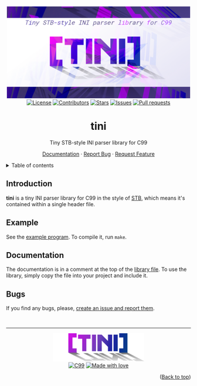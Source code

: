 <a name="readme-top"></a>
<div align="center">
	<img src="./res/thumbnail.png" width=500px">
	<br>
	<a href="./LICENSE"><img alt="License" src="https://img.shields.io/badge/license-MIT-black?labelColor=ad264a&color=de315f&style=flat-square"></a>
	<a href="https://github.com/LordOfTrident/tini/graphs/contributors"><img alt="Contributors" src="https://img.shields.io/github/contributors/LordOfTrident/tini?labelColor=af5c25&color=e07630&style=flat-square"></a>
	<a href="https://github.com/LordOfTrident/tini/stargazers"><img alt="Stars" src="https://img.shields.io/github/stars/LordOfTrident/tini?labelColor=a68900&color=d5b000&style=flat-square"></a>
	<a href="https://github.com/LordOfTrident/tini/issues"><img alt="Issues" src="https://img.shields.io/github/issues/LordOfTrident/tini?labelColor=007652&color=009869&style=flat-square"></a>
	<a href="https://github.com/LordOfTrident/tini/pulls"><img alt="Pull requests" src="https://img.shields.io/github/issues-pr/LordOfTrident/tini?labelColor=5834a4&color=7143d2&style=flat-square"></a>
	<br>
	<h1>tini</h1>
	<p>Tiny STB-style INI parser library for C99</p>
	<p>
		<a href="#documentation">Documentation</a>
		·
		<a href="https://github.com/LordOfTrident/tini/issues">Report Bug</a>
		·
		<a href="https://github.com/LordOfTrident/tini/issues">Request Feature</a>
	</p>
</div>

<details>
	<summary>Table of contents</summary>
	<ul>
		<li><a href="#introduction">Introduction</a></li>
		<li><a href="#example">Example</a></li>
		<li><a href="#documentation">Documentation</a></li>
		<li><a href="#bugs">Bugs</a></li>
	</ul>
</details>

## Introduction
**tini** is a tiny INI parser library for C99 in the style of [STB](https://github.com/nothings/stb),
which means it's contained within a single header file.

## Example
See the [example program](./example.c). To compile it, run `make`.

## Documentation
The documentation is in a comment at the top of the [library file](./tini.h). To use the library,
simply copy the file into your project and include it.

## Bugs
If you find any bugs, please, [create an issue and report them](https://github.com/LordOfTrident/tini/issues).

<br>
<hr>
<div align="center">
	<img src="./res/logo.png" width="250px">
	<br>
	<a href="https://en.wikipedia.org/wiki/C_(programming_language)"><img alt="C99" src="https://img.shields.io/badge/C99-0069a9?style=flat-square&logo=c&logoColor=white"></a>
	<a href="#"><img alt="Made with love" src="https://img.shields.io/badge/Made_with_love-<3-black?labelColor=ad264a&color=de315f&style=flat-square"></a>
</div>

<p align="right">(<a href="#readme-top">Back to top</a>)</p>
